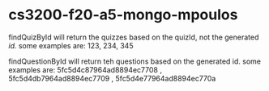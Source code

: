 # cs3200-f20-a5-mongo-mpoulos


findQuizById will return the quizzes based on the quizId, not the generated _id._
  some examples are: 123, 234, 345
  
findQuestionById will return teh questions based on the generated id.
  some examples are: 5fc5d4c87964ad8894ec7708 , 5fc5d4db7964ad8894ec7709 , 5fc5d4e77964ad8894ec770a
